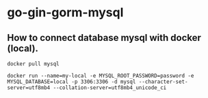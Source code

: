 # go-gin-gorm-mysql

## How to connect database mysql with docker (local).
```
docker pull mysql

docker run --name=my-local -e MYSQL_ROOT_PASSWORD=password -e MYSQL_DATABASE=local -p 3306:3306 -d mysql --character-set-server=utf8mb4 --collation-server=utf8mb4_unicode_ci 
```